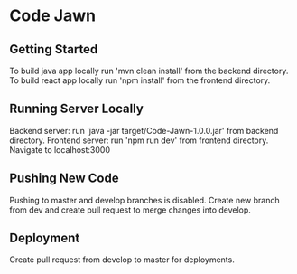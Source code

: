 # Code Jawn

## Getting Started

To build java app locally run 'mvn clean install' from the backend directory.
To build react app locally run 'npm install' from the frontend directory.

## Running Server Locally
Backend server: run 'java -jar target/Code-Jawn-1.0.0.jar' from backend directory.
Frontend server: run 'npm run dev' from frontend directory.
Navigate to localhost:3000

## Pushing New Code

Pushing to master and develop branches is disabled.
Create new branch from dev and create pull request to merge changes into develop.

## Deployment

Create pull request from develop to master for deployments.